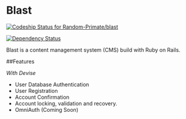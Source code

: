 Blast
=====

[ ![Codeship Status for Random-Primate/blast](https://www.codeship.io/projects/330ab2f0-2230-0132-f5dd-46c80b892b0f/status)](https://www.codeship.io/projects/36458)

[![Dependency Status](https://gemnasium.com/Random-Primate/blast.svg)](https://gemnasium.com/Random-Primate/blast)

Blast is a content management system (CMS) build with Ruby on Rails. 

##Features

*With Devise*  

* User Database Authentication
* User Registration
* Account Confirmation
* Account locking, validation and recovery.
* OmniAuth (Coming Soon)
